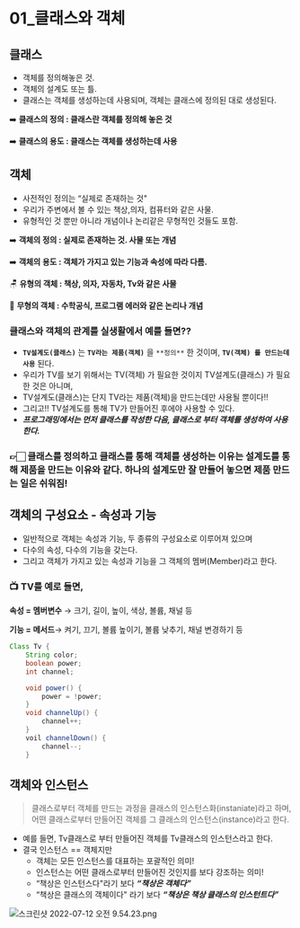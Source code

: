 # 01_클래스와 객체
## 클래스

- 객체를 정의해놓은 것.
- 객체의 설계도 또는 틀.
- 클래스는 객체를 생성하는데 사용되며, 객체는 클래스에 정의된 대로 생성된다.

➡️ **클래스의 정의 : 클래스란 객체를 정의해 놓은 것**

➡️ **클래스의 용도 : 클래스는 객체를 생성하는데 사용**

## 객체

- 사전적인 정의는 “실제로 존재하는 것"
- 우리가 주변에서 볼 수 있는 책상,의자, 컴퓨터와 같은 사물.
- 유형적인 것 뿐만 아니라 개념이나 논리같은 무형적인 것들도 포함.

➡️ **객체의 정의 : 실제로 존재하는 것. 사물 또는 개념**

➡️ **객체의 용도 : 객체가 가지고 있는 기능과 속성에 따라 다름.**

🪑 **유형의 객체 : 책상, 의자, 자동차, Tv와 같은 사물**

🎵 **무형의 객체 : 수학공식, 프로그램 에러와 같은 논리나 개념** 

### 클래스와 객체의 관계를 실생활에서 예를 들면??

- **`TV설계도(클래스)`** 는 **`TV라는 제품(객체)`** 을 `**정의**` 한 것이며, **`TV(객체) 를 만드는데 사용`** 된다.
- 우리가 TV를 보기 위해서는 TV(객체) 가 필요한 것이지 TV설계도(클래스) 가 필요한 것은 아니며,
- TV설계도(클래스)는 단지 TV라는 제품(객체)을 만드는데만 사용될 뿐이다‼️
- 그리고!! TV설계도를 통해 TV가 만들어진 후에야 사용할 수 있다.
- ***프로그래밍에서는 먼저 클래스를 작성한 다음, 클래스로 부터 객체를 생성하여 사용한다.***

### 👉🏻 클래스를 정의하고 클래스를 통해 객체를 생성하는 이유는 설계도를 통해 제품을 만드는 이유와 같다. 하나의 설계도만 잘 만들어 놓으면 제품 만드는 일은 쉬워짐!
## 객체의 구성요소 - 속성과 기능

- 일반적으로 객체는 속성과 기능, 두 종류의 구성요소로 이루어져 있으며
- 다수의 속성, 다수의 기능을 갖는다.
- 그리고 객체가 가지고 있는 속성과 기능을 그 객체의 멤버(Member)라고 한다.

### 📺 TV를 예로 들면,

**속성 = 멤버변수** → 크기, 길이, 높이, 색상, 볼륨, 채널 등

**기능 = 메서드**→ 켜기, 끄기, 볼륨 높이기, 볼륨 낮추기, 채널 변경하기 등

```java
Class Tv {
	String color;
	boolean power;
	int channel;

	void power() {
		power = !power;
	}
	void channelUp() {
		channel++;
	}
	voil channelDown() {
		channel--;
	}
```

## 객체와 인스턴스

> 클래스로부터 객체를 만드는 과정을 클래스의 인스턴스화(instaniate)라고 하며,  
어떤 클래스로부터 만들어진 객체를 그 클래스의 인스턴스(instance)라고 한다.
> 
- 예를 들면, Tv클래스로 부터 만들어진 객체를 Tv클래스의 인스턴스라고 한다.
- 결국 인스턴스 == 객체지만
    - 객체는 모든 인스턴스를 대표하는 포괄적인 의미!
    - 인스턴스는 어떤 클래스로부터 만들어진 것인지를 보다 강조하는 의미!
    - “책상은 인스턴스다"라기 보다 ***“책상은 객체다”***
    - “책상은 클래스의 객체이다" 라기 보다 ***“책상은 책상 클래스의 인스턴트다”***

![스크린샷 2022-07-12 오전 9.54.23.png](https://s3.us-west-2.amazonaws.com/secure.notion-static.com/c19a00de-1042-468b-9682-bdb74f2cf13f/%E1%84%89%E1%85%B3%E1%84%8F%E1%85%B3%E1%84%85%E1%85%B5%E1%86%AB%E1%84%89%E1%85%A3%E1%86%BA_2022-07-12_%E1%84%8B%E1%85%A9%E1%84%8C%E1%85%A5%E1%86%AB_9.54.23.png?X-Amz-Algorithm=AWS4-HMAC-SHA256&X-Amz-Content-Sha256=UNSIGNED-PAYLOAD&X-Amz-Credential=AKIAT73L2G45EIPT3X45%2F20220712%2Fus-west-2%2Fs3%2Faws4_request&X-Amz-Date=20220712T005546Z&X-Amz-Expires=86400&X-Amz-Signature=336e6cd8044553c7933e998c48166ee946ef3a9f20ef23edba66684e65c0e397&X-Amz-SignedHeaders=host&response-content-disposition=filename%20%3D%22%25E1%2584%2589%25E1%2585%25B3%25E1%2584%258F%25E1%2585%25B3%25E1%2584%2585%25E1%2585%25B5%25E1%2586%25AB%25E1%2584%2589%25E1%2585%25A3%25E1%2586%25BA%25202022-07-12%2520%25E1%2584%258B%25E1%2585%25A9%25E1%2584%258C%25E1%2585%25A5%25E1%2586%25AB%25209.54.23.png%22&x-id=GetObject)
